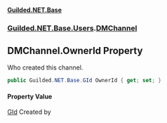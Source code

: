 
#### [Guilded.NET.Base](index 'index')
### [Guilded.NET.Base.Users](index#Guilded_NET_Base_Users 'Guilded.NET.Base.Users').[DMChannel](DMChannel 'Guilded.NET.Base.Users.DMChannel')
## DMChannel.OwnerId Property
Who created this channel.  
```csharp
public Guilded.NET.Base.GId OwnerId { get; set; }
```

#### Property Value
[GId](GId 'Guilded.NET.Base.GId')
Created by
